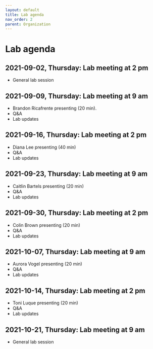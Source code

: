 ```yaml
---
layout: default
title: Lab agenda
nav_order: 2
parent: Organization
---
```


# Lab agenda

## 2021-09-02, Thursday: Lab meeting at 2 pm
+ General lab session 

## 2021-09-09, Thursday: Lab meeting at 9 am
+ Brandon Ricafrente presenting (20 min).
+ Q&A
+ Lab updates

## 2021-09-16, Thursday: Lab meeting at 2 pm
+ Diana Lee presenting (40 min)
+ Q&A
+ Lab updates

## 2021-09-23, Thursday: Lab meeting at 9 am
+ Caitlin Bartels presenting (20 min)
+ Q&A
+ Lab updates

## 2021-09-30, Thursday: Lab meeting at 2 pm
+ Colin Brown presenting (20 min)
+ Q&A
+ Lab updates

## 2021-10-07, Thursday: Lab meeting at 9 am
+ Aurora Vogel presenting (20 min)
+ Q&A
+ Lab updates

## 2021-10-14, Thursday: Lab meeting at 2 pm
+ Toni Luque presenting (20 min)
+ Q&A
+ Lab updates

## 2021-10-21, Thursday: Lab meeting at 9 am
+ General lab session
